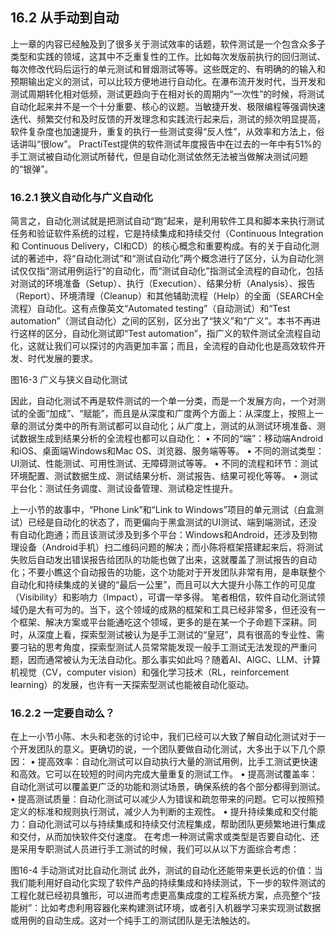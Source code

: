## 16.2 从手动到自动

上一章的内容已经触及到了很多关于测试效率的话题，软件测试是一个包含众多子类型和实践的领域，这其中不乏重复性的工作。比如每次发版前执行的回归测试、每次修改代码后运行的单元测试和冒烟测试等等。这些既定的、有明确的的输入和预期输出定义的测试，可以比较方便地进行自动化。在瀑布流开发时代，当开发和测试周期转化相对低频，测试更趋向于在相对长的周期内“一次性”的时候，将测试自动化起来并不是一个十分重要、核心的议题。当敏捷开发、极限编程等强调快速迭代、频繁交付和及时反馈的开发理念和实践流行起来后，测试的频次明显提高，软件复杂度也加速提升，重复的执行一些测试变得“反人性”，从效率和方法上，俗话讲叫“很low”。
PractiTest提供的软件测试年度报告中在过去的一年中有51%的手工测试被自动化测试所替代，但是自动化测试依然无法被当做解决测试问题的“银弹”。

### 16.2.1 狭义自动化与广义自动化

简言之，自动化测试就是把测试自动“跑”起来，是利用软件工具和脚本来执行测试任务和验证软件系统的过程，它是持续集成和持续交付（Continuous Integration 和 Continuous Delivery，CI和CD）的核心概念和重要构成。有的关于自动化测试的著述中，将“自动化测试”和“测试自动化”两个概念进行了区分，认为自动化测试仅仅指“测试用例运行”的自动化，而“测试自动化”指测试全流程的自动化，包括对测试的环境准备（Setup）、执行（Execution）、结果分析（Analysis）、报告（Report）、环境清理（Cleanup）和其他辅助流程（Help）的全面（SEARCH全流程）自动化。这有点像英文“Automated testing”（自动测试）和“Test automation”（测试自动化）之间的区别，区分出了“狭义”和“广义”。本书不再进行这样的区分，自动化测试即“Test automation”，指广义的软件测试全流程自动化，这就让我们可以探讨的内涵更加丰富；而且，全流程的自动化也是高效软件开发、时代发展的要求。
 
图16-3 广义与狭义自动化测试

因此，自动化测试不再是软件测试的一个单一分类，而是一个发展方向，一个对测试的全面“加成”、“赋能”，而且是从深度和广度两个方面上：从深度上，按照上一章的测试分类中的所有测试都可以自动化；从广度上，测试的从测试环境准备、测试数据生成到结果分析的全流程也都可以自动化： 
•	不同的“端”：移动端Android和iOS、桌面端Windows和Mac OS、浏览器、服务端等等。 
•	不同的测试类型：UI测试、性能测试、可用性测试、无障碍测试等等。 
•	不同的流程和环节：测试环境配置、测试数据生成、测试结果分析、测试报告、结果可视化等等。 
•	测试平台化：测试任务调度、测试设备管理、测试稳定性提升。

上一小节的故事中，“Phone Link”和“Link to Windows”项目的单元测试（白盒测试）已经是自动化的状态了，而更偏向于黑盒测试的UI测试、端到端测试，还没有自动化跑通；而且该测试涉及到多个平台：Windows和Android，还涉及到物理设备（Android手机）扫二维码问题的解决；而小陈将框架搭建起来后，将测试失败后自动发出错误报告给团队的功能也做了出来，这就覆盖了测试报告的自动化；不要小瞧这个自动报告的功能，这个功能对于开发团队非常有用，是串联整个自动化和持续集成的关键的“最后一公里”，而且可以大大提升小陈工作的可见度（Visibility）和影响力（Impact），可谓一举多得。
笔者相信，软件自动化测试领域仍是大有可为的。当下，这个领域的成熟的框架和工具已经非常多，但还没有一个框架、解决方案或平台能通吃这个领域，更多的是在某一个子命题下深耕。同时，从深度上看，探索型测试被认为是手工测试的“皇冠”，具有很高的专业性、需要刁钻的思考角度，探索型测试人员常常能发现一般手工测试无法发现的严重问题，因而通常被认为无法自动化。那么事实如此吗？随着AI、AIGC、LLM、计算机视觉（CV，computer vision）和强化学习技术（RL，reinforcement learning）的发展，也许有一天探索型测试也能被自动化驱动。

### 16.2.2 一定要自动么？

在上一小节小陈、木头和老张的讨论中，我们已经可以大致了解自动化测试对于一个开发团队的意义。更确切的说，一个团队要做自动化测试，大多出于以下几个原因： 
•	提高效率：自动化测试可以自动执行大量的测试用例，比手工测试更快速和高效。它可以在较短的时间内完成大量重复的测试工作。 
•	提高测试覆盖率：自动化测试可以覆盖更广泛的功能和测试场景，确保系统的各个部分都得到测试。 
•	提高测试质量：自动化测试可以减少人为错误和疏忽带来的问题。它可以按照预定义的标准和规则执行测试，减少人为判断的主观性。 
•	提升持续集成和交付能力：自动化测试可以与持续集成和持续交付流程集成，帮助团队更频繁地进行集成和交付，从而加快软件交付速度。
在考虑一种测试需求或类型是否要自动化、还是采用专职测试人员进行手工测试的时候，我们可以从以下方面综合考虑：
 
图16-4 手动测试对比自动化测试
此外，测试的自动化还能带来更长远的价值：当我们能利用好自动化实现了软件产品的持续集成和持续测试，下一步的软件测试的工程化就已经初具雏形，可以进而考虑更高集成度的工程系统方案，点亮整个“技能树”：比如考虑利用容器化来构建测试环境，或者引入机器学习来实现测试数据或用例的自动生成。这对一个纯手工的测试团队是无法触达的。

